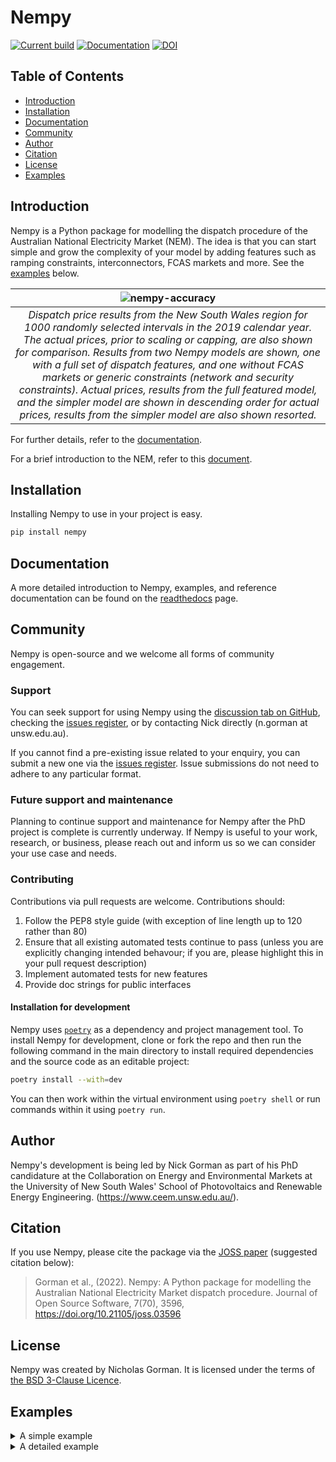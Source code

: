 # Nempy

[![Current build](https://github.com/UNSW-CEEM/nempy/actions/workflows/test.yml/badge.svg)](https://github.com/UNSW-CEEM/nempy/actions/workflows/test.yml)
[![Documentation](https://readthedocs.org/projects/nempy/badge/?version=latest)](https://nempy.readthedocs.io/en/latest/?badge=latest)
[![DOI](https://joss.theoj.org/papers/10.21105/joss.03596/status.svg)](https://doi.org/10.21105/joss.03596)

## Table of Contents
- [Introduction](https://github.com/UNSW-CEEM/nempy#introduction)
- [Installation](https://github.com/UNSW-CEEM/nempy#installation)
- [Documentation](https://github.com/UNSW-CEEM/nempy#documentation)
- [Community](https://github.com/UNSW-CEEM/nempy#community)
- [Author](https://github.com/UNSW-CEEM/nempy#author)
- [Citation](https://github.com/UNSW-CEEM/nempy#citation)
- [License](https://github.com/UNSW-CEEM/nempy#license)
- [Examples](https://github.com/UNSW-CEEM/nempy#examples)

## Introduction

Nempy is a Python package for modelling the dispatch procedure of the Australian National Electricity Market (NEM). The idea is 
that you can start simple and grow the complexity of your model by adding features such as 
ramping constraints, interconnectors, FCAS markets and more. See the [examples](https://github.com/UNSW-CEEM/nempy#examples) below.

| ![nempy-accuracy](https://github.com/prakaa/nempy/assets/40549624/6a994cee-3255-4e3d-b04b-6d4d7e155065) | 
|:--:| 
| *Dispatch price results from the New South Wales region for 1000 randomly selected intervals in the 2019 calendar year. The actual prices, prior to scaling or capping, are also shown for comparison. Results from two Nempy models are shown, one with a full set of dispatch features, and one without FCAS markets or generic constraints (network and security constraints). Actual prices, results from the full featured model, and the simpler model are shown in descending order for actual prices, results from the simpler model are also shown resorted.* |

For further details, refer to the [documentation](https://nempy.readthedocs.io/en/latest/intro.html#).

For a brief introduction to the NEM, refer to this [ document](https://aemo.com.au/-/media/Files/Electricity/NEM/National-Electricity-Market-Fact-Sheet.pdf).

## Installation
Installing Nempy to use in your project is easy.

```bash
pip install nempy
```

## Documentation

A more detailed introduction to Nempy, examples, and reference documentation can be found on the 
[readthedocs](https://nempy.readthedocs.io/en/latest/) page.

## Community

Nempy is open-source and we welcome all forms of community engagement.

### Support

You can seek support for using Nempy using the [discussion tab on GitHub](https://github.com/UNSW-CEEM/nempy/discussions), checking the [issues register](https://github.com/UNSW-CEEM/nempy/issues), or by contacting Nick directly (n.gorman at unsw.edu.au).

If you cannot find a pre-existing issue related to your enquiry, you can submit a new one via the [issues register](https://github.com/UNSW-CEEM/nempy/issues). Issue submissions do not need to adhere to any particular format.

### Future support and maintenance

Planning to continue support and maintenance for Nempy after the PhD project is complete is currently underway. If Nempy
is useful to your work, research, or business, please reach out and inform us so we can consider your use case and
needs.

### Contributing

Contributions via pull requests are welcome. Contributions should:

1. Follow the PEP8 style guide (with exception of line length up to 120 rather than 80)
2. Ensure that all existing automated tests continue to pass (unless you are explicitly changing intended behavour; if you are, please highlight this in your pull request description)
3. Implement automated tests for new features
4. Provide doc strings for public interfaces

#### Installation for development

Nempy uses [`poetry`](https://python-poetry.org/docs/) as a dependency and project management tool. To install Nempy for development, clone or fork the repo and then run the following command in the main directory to install required dependencies and the source code as an editable project:

```bash
poetry install --with=dev
```
You can then work within the virtual environment using `poetry shell` or run commands within it using `poetry run`.

## Author

Nempy's development is being led by Nick Gorman as part of his PhD candidature at the Collaboration on Energy and Environmental
Markets at the University of New South Wales' School of Photovoltaics and Renewable Energy Engineering. (https://www.ceem.unsw.edu.au/). 

## Citation

If you use Nempy, please cite the package via the [JOSS paper](https://doi.org/10.5281/zenodo.7397514) (suggested citation below):
> Gorman et al., (2022). Nempy: A Python package for modelling the Australian National Electricity Market dispatch procedure. Journal of Open Source Software, 7(70), 3596, https://doi.org/10.21105/joss.03596

## License

Nempy was created by Nicholas Gorman. It is licensed under the terms of [the BSD 3-Clause Licence](./LICENSE).

## Examples
<details>

<summary>A simple example</summary>

```python
import pandas as pd
from nempy import markets

# Volume of each bid, number of bands must equal number of bands in price_bids.
volume_bids = pd.DataFrame({
    'unit': ['A', 'B'],
    '1': [20.0, 50.0],  # MW
    '2': [20.0, 30.0],  # MW
    '3': [5.0, 10.0]  # More bid bands could be added.
})

# Price of each bid, bids must be monotonically increasing.
price_bids = pd.DataFrame({
    'unit': ['A', 'B'],
    '1': [50.0, 50.0],  # $/MW
    '2': [60.0, 55.0],  # $/MW
    '3': [100.0, 80.0]  # . . .
})

# Other unit properties
unit_info = pd.DataFrame({
    'unit': ['A', 'B'],
    'region': ['NSW', 'NSW'],  # MW
})

# The demand in the region\s being dispatched
demand = pd.DataFrame({
    'region': ['NSW'],
    'demand': [120.0]  # MW
})

# Create the market model
market = markets.SpotMarket(unit_info=unit_info, 
                            market_regions=['NSW'])
market.set_unit_volume_bids(volume_bids)
market.set_unit_price_bids(price_bids)
market.set_demand_constraints(demand)

# Calculate dispatch and pricing
market.dispatch()

# Return the total dispatch of each unit in MW.
print(market.get_unit_dispatch())
#   unit service  dispatch
# 0    A  energy      40.0
# 1    B  energy      80.0

# Return the price of energy in each region.
print(market.get_energy_prices())
#   region  price
# 0    NSW   60.0
```

</details>

<details>

<summary>A detailed example</summary>

The example demonstrates the broad range of market features that can be implemented with Nempy and the use of auxiliary 
modelling tools for accessing historical market data published by AEMO and preprocessing it for compatibility with Nempy.

> [!WARNING]  
> This example downloads approximately 54 GB of data from AEMO.

```python
# Notice:
# - This script downloads large volumes of historical market data (~54 GB) from AEMO's nemweb
#   portal. You can also reduce the data usage by restricting the time window given to the 
#   xml_cache_manager and in the get_test_intervals function. The boolean on line 23 can 
#   also be changed to prevent this happening repeatedly once the data has been downloaded. 

import sqlite3
from datetime import datetime, timedelta
import random
import pandas as pd
from nempy import markets
from nempy.historical_inputs import loaders, mms_db, \
    xml_cache, units, demand, interconnectors, constraints, rhs_calculator
from nempy.help_functions.helper_functions import update_rhs_values

con = sqlite3.connect('D:/nempy_2021/historical_mms.db')
mms_db_manager = mms_db.DBManager(connection=con)

xml_cache_manager = xml_cache.XMLCacheManager('D:/nempy_2021/xml_cache')

# The second time this example is run on a machine this flag can
# be set to false to save downloading the data again.
download_inputs = False

if download_inputs:
    # This requires approximately 4 GB of storage.
    mms_db_manager.populate(start_year=2021, start_month=1,
                            end_year=2021, end_month=1)

    # This requires approximately 50 GB of storage.
    xml_cache_manager.populate_by_day(start_year=2021, start_month=1, start_day=1,
                                      end_year=2021, end_month=2, end_day=1)

raw_inputs_loader = loaders.RawInputsLoader(
    nemde_xml_cache_manager=xml_cache_manager,
    market_management_system_database=mms_db_manager)


# A list of intervals we want to recreate historical dispatch for.
def get_test_intervals(number=100):
    start_time = datetime(year=2021, month=12, day=1, hour=0, minute=0)
    end_time = datetime(year=2021, month=12, day=31, hour=0, minute=0)
    difference = end_time - start_time
    difference_in_5_min_intervals = difference.days * 12 * 24
    random.seed(1)
    intervals = random.sample(range(1, difference_in_5_min_intervals), number)
    times = [start_time + timedelta(minutes=5 * i) for i in intervals]
    times_formatted = [t.isoformat().replace('T', ' ').replace('-', '/') for t in times]
    return times_formatted


# List for saving outputs to.
outputs = []
c = 0
# Create and dispatch the spot market for each dispatch interval.
for interval in get_test_intervals(number=100):
    c += 1
    print(str(c) + ' ' + str(interval))
    raw_inputs_loader.set_interval(interval)
    unit_inputs = units.UnitData(raw_inputs_loader)
    interconnector_inputs = interconnectors.InterconnectorData(raw_inputs_loader)
    constraint_inputs = constraints.ConstraintData(raw_inputs_loader)
    demand_inputs = demand.DemandData(raw_inputs_loader)
    rhs_calculation_engine = rhs_calculator.RHSCalc(xml_cache_manager)

    unit_info = unit_inputs.get_unit_info()
    market = markets.SpotMarket(market_regions=['QLD1', 'NSW1', 'VIC1',
                                                'SA1', 'TAS1'],
                                unit_info=unit_info)

    # Set bids
    volume_bids, price_bids = unit_inputs.get_processed_bids()
    market.set_unit_volume_bids(volume_bids)
    market.set_unit_price_bids(price_bids)

    # Set bid in capacity limits
    unit_bid_limit = unit_inputs.get_unit_bid_availability()
    market.set_unit_bid_capacity_constraints(unit_bid_limit)
    cost = constraint_inputs.get_constraint_violation_prices()['unit_capacity']
    market.make_constraints_elastic('unit_bid_capacity', violation_cost=cost)

    # Set limits provided by the unconstrained intermittent generation
    # forecasts. Primarily for wind and solar.
    unit_uigf_limit = unit_inputs.get_unit_uigf_limits()
    market.set_unconstrained_intermitent_generation_forecast_constraint(
        unit_uigf_limit)
    cost = constraint_inputs.get_constraint_violation_prices()['uigf']
    market.make_constraints_elastic('uigf_capacity', violation_cost=cost)


    # Set unit ramp rates.
    def set_ramp_rates(run_type):
        ramp_rates = unit_inputs.get_ramp_rates_used_for_energy_dispatch(run_type='fast_start_first_run')
        market.set_unit_ramp_up_constraints(
            ramp_rates.loc[:, ['unit', 'initial_output', 'ramp_up_rate']])
        market.set_unit_ramp_down_constraints(
            ramp_rates.loc[:, ['unit', 'initial_output', 'ramp_down_rate']])
        cost = constraint_inputs.get_constraint_violation_prices()['ramp_rate']
        market.make_constraints_elastic('ramp_up', violation_cost=cost)
        market.make_constraints_elastic('ramp_down', violation_cost=cost)


    set_ramp_rates(run_type='fast_start_first_run')

    # Set unit FCAS trapezium constraints.
    unit_inputs.add_fcas_trapezium_constraints()
    cost = constraint_inputs.get_constraint_violation_prices()['fcas_max_avail']
    fcas_availability = unit_inputs.get_fcas_max_availability()
    market.set_fcas_max_availability(fcas_availability)
    market.make_constraints_elastic('fcas_max_availability', cost)
    cost = constraint_inputs.get_constraint_violation_prices()['fcas_profile']
    regulation_trapeziums = unit_inputs.get_fcas_regulation_trapeziums()
    market.set_energy_and_regulation_capacity_constraints(regulation_trapeziums)
    market.make_constraints_elastic('energy_and_regulation_capacity', cost)
    contingency_trapeziums = unit_inputs.get_contingency_services()
    market.set_joint_capacity_constraints(contingency_trapeziums)
    market.make_constraints_elastic('joint_capacity', cost)


    def set_joint_ramping_constraints(run_type):
        scada_ramp_down_rates = unit_inputs.get_scada_ramp_down_rates_of_lower_reg_units(
            run_type=run_type)
        market.set_joint_ramping_constraints_lower_reg(scada_ramp_down_rates)
        market.make_constraints_elastic('joint_ramping_lower_reg', cost)
        scada_ramp_up_rates = unit_inputs.get_scada_ramp_up_rates_of_raise_reg_units(
            run_type=run_type)
        market.set_joint_ramping_constraints_raise_reg(scada_ramp_up_rates)
        market.make_constraints_elastic('joint_ramping_raise_reg', cost)


    set_joint_ramping_constraints(run_type="fast_start_first_run")

    # Set interconnector definitions, limits and loss models.
    interconnectors_definitions = \
        interconnector_inputs.get_interconnector_definitions()
    loss_functions, interpolation_break_points = \
        interconnector_inputs.get_interconnector_loss_model()
    market.set_interconnectors(interconnectors_definitions)
    market.set_interconnector_losses(loss_functions,
                                     interpolation_break_points)

    # Calculate rhs constraint values that depend on the basslink frequency controller from scratch so there is
    # consistency between the basslink switch runs.
    # Find the constraints that need to be calculated because they depend on the frequency controller status.
    constraints_to_update = (
        rhs_calculation_engine.get_rhs_constraint_equations_that_depend_value('BL_FREQ_ONSTATUS', 'W'))
    initial_bl_freq_onstatus = rhs_calculation_engine.scada_data['W']['BL_FREQ_ONSTATUS'][0]['@Value']
    # Calculate new rhs values for the constraints that need updating.
    new_rhs_values = rhs_calculation_engine.compute_constraint_rhs(constraints_to_update)

    # Add generic constraints and FCAS market constraints.
    fcas_requirements = constraint_inputs.get_fcas_requirements()
    fcas_requirements = update_rhs_values(fcas_requirements, new_rhs_values)
    market.set_fcas_requirements_constraints(fcas_requirements)
    violation_costs = constraint_inputs.get_violation_costs()
    market.make_constraints_elastic('fcas', violation_cost=violation_costs)
    generic_rhs = constraint_inputs.get_rhs_and_type_excluding_regional_fcas_constraints()
    generic_rhs = update_rhs_values(generic_rhs, new_rhs_values)
    market.set_generic_constraints(generic_rhs)
    market.make_constraints_elastic('generic', violation_cost=violation_costs)

    unit_generic_lhs = constraint_inputs.get_unit_lhs()
    market.link_units_to_generic_constraints(unit_generic_lhs)
    interconnector_generic_lhs = constraint_inputs.get_interconnector_lhs()
    market.link_interconnectors_to_generic_constraints(
        interconnector_generic_lhs)

    # Set the operational demand to be met by dispatch.
    regional_demand = demand_inputs.get_operational_demand()
    market.set_demand_constraints(regional_demand)

    # Set tiebreak constraint to equalise dispatch of equally priced bids.
    cost = constraint_inputs.get_constraint_violation_prices()['tiebreak']
    market.set_tie_break_constraints(cost)

    # Get unit dispatch without fast start constraints and use it to
    # make fast start unit commitment decisions.
    market.dispatch()
    dispatch = market.get_unit_dispatch()
    fast_start_profiles = unit_inputs.get_fast_start_profiles_for_dispatch(dispatch)
    set_ramp_rates(run_type='fast_start_second_run')
    set_joint_ramping_constraints(run_type='fast_start_second_run')
    market.set_fast_start_constraints(fast_start_profiles)
    if 'fast_start' in market._constraints_rhs_and_type.keys():
        cost = constraint_inputs.get_constraint_violation_prices()['fast_start']
        market.make_constraints_elastic('fast_start', violation_cost=cost)

    # First run of Basslink switch runs
    market.dispatch()  # First dispatch without allowing over constrained dispatch re-run to get objective function.
    objective_value_run_one = market.objective_value
    if constraint_inputs.is_over_constrained_dispatch_rerun():
        market.dispatch(allow_over_constrained_dispatch_re_run=True,
                        energy_market_floor_price=-1000.0,
                        energy_market_ceiling_price=14500.0,
                        fcas_market_ceiling_price=1000.0)
    prices_run_one = market.get_energy_prices()  # If this is the lowest cost run these will be the market prices.

    # Re-run dispatch with Basslink Frequency controller off.
    # Set frequency controller to off in rhs calculations
    rhs_calculation_engine.update_spd_id_value('BL_FREQ_ONSTATUS', 'W', '0')
    new_bl_freq_onstatus = rhs_calculation_engine.scada_data['W']['BL_FREQ_ONSTATUS'][0]['@Value']
    # Find the constraints that need to be updated because they depend on the frequency controller status.
    constraints_to_update = (
        rhs_calculation_engine.get_rhs_constraint_equations_that_depend_value('BL_FREQ_ONSTATUS', 'W'))
    # Calculate new rhs values for the constraints that need updating.
    new_rhs_values = rhs_calculation_engine.compute_constraint_rhs(constraints_to_update)
    # Update the constraints in the market.
    fcas_requirements = update_rhs_values(fcas_requirements, new_rhs_values)
    violation_costs = constraint_inputs.get_violation_costs()
    market.set_fcas_requirements_constraints(fcas_requirements)
    market.make_constraints_elastic('fcas', violation_cost=violation_costs)
    generic_rhs = update_rhs_values(generic_rhs, new_rhs_values)
    market.set_generic_constraints(generic_rhs)
    market.make_constraints_elastic('generic', violation_cost=violation_costs)

    # Reset ramp rate constraints for first run of second Basslink switchrun
    set_ramp_rates(run_type='fast_start_first_run')
    set_joint_ramping_constraints(run_type='fast_start_first_run')

    # Get unit dispatch without fast start constraints and use it to
    # make fast start unit commitment decisions.
    market.remove_fast_start_constraints()
    market.dispatch()
    dispatch = market.get_unit_dispatch()
    fast_start_profiles = unit_inputs.get_fast_start_profiles_for_dispatch(dispatch)
    set_ramp_rates(run_type='fast_start_second_run')
    set_joint_ramping_constraints(run_type='fast_start_second_run')
    market.set_fast_start_constraints(fast_start_profiles)
    if 'fast_start' in market._constraints_rhs_and_type.keys():
        cost = constraint_inputs.get_constraint_violation_prices()['fast_start']
        market.make_constraints_elastic('fast_start', violation_cost=cost)

    market.dispatch()  # First dispatch without allowing over constrained dispatch re-run to get objective function.
    objective_value_run_two = market.objective_value
    if constraint_inputs.is_over_constrained_dispatch_rerun():
        market.dispatch(allow_over_constrained_dispatch_re_run=True,
                        energy_market_floor_price=-1000.0,
                        energy_market_ceiling_price=14500.0,
                        fcas_market_ceiling_price=1000.0)
    prices_run_two = market.get_energy_prices()  # If this is the lowest cost run these will be the market prices.

    prices_run_one['time'] = interval
    prices_run_two['time'] = interval

    # Getting historical prices for comparison. Note, ROP price, which is
    # the regional reference node price before the application of any
    # price scaling by AEMO, is used for comparison.
    historical_prices = mms_db_manager.DISPATCHPRICE.get_data(interval)

    # The prices from the run with the lowest objective function value are used.
    if objective_value_run_one < objective_value_run_two:
        prices = prices_run_one
    else:
        prices = prices_run_two

    prices['time'] = interval
    prices = pd.merge(prices, historical_prices,
                      left_on=['time', 'region'],
                      right_on=['SETTLEMENTDATE', 'REGIONID'])

    outputs.append(prices)

con.close()

outputs = pd.concat(outputs)

outputs['error'] = outputs['price'] - outputs['ROP']

print('\n Summary of error in energy price volume weighted average price. \n'
      'Comparison is against ROP, the price prior to \n'
      'any post dispatch adjustments, scaling, capping etc.')
print('Mean price error: {}'.format(outputs['error'].mean()))
print('Median price error: {}'.format(outputs['error'].quantile(0.5)))
print('5% percentile price error: {}'.format(outputs['error'].quantile(0.05)))
print('95% percentile price error: {}'.format(outputs['error'].quantile(0.95)))

#  Summary of error in energy price volume weighted average price. 
# Comparison is against ROP, the price prior to 
# any post dispatch adjustments, scaling, capping etc.
# Mean price error: -0.187389732115115
# Median price error: 0.0
# 5% percentile price error: -5.407795875785957
# 95% percentile price error: 0.8614836155591679
```
</details>
    
